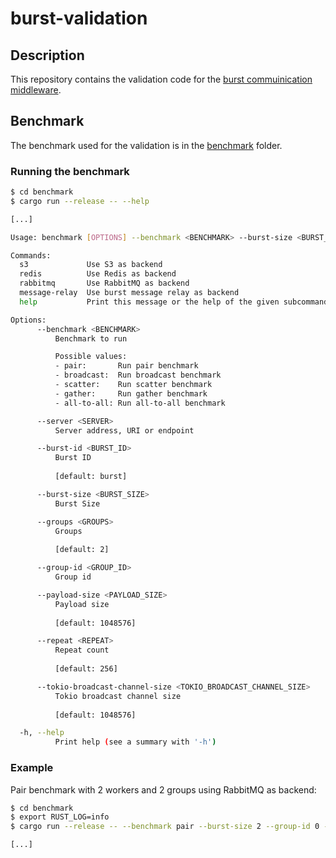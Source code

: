 # burst-validation

## Description

This repository contains the validation code for the [burst commuinication middleware](https://github.com/CLOUDLAB-URV/burst-communication-middleware).

## Benchmark

The benchmark used for the validation is in the [benchmark](benchmark) folder.

### Running the benchmark

```bash
$ cd benchmark
$ cargo run --release -- --help

[...]

Usage: benchmark [OPTIONS] --benchmark <BENCHMARK> --burst-size <BURST_SIZE> --group-id <GROUP_ID> <COMMAND>

Commands:
  s3             Use S3 as backend
  redis          Use Redis as backend
  rabbitmq       Use RabbitMQ as backend
  message-relay  Use burst message relay as backend
  help           Print this message or the help of the given subcommand(s)

Options:
      --benchmark <BENCHMARK>
          Benchmark to run

          Possible values:
          - pair:       Run pair benchmark
          - broadcast:  Run broadcast benchmark
          - scatter:    Run scatter benchmark
          - gather:     Run gather benchmark
          - all-to-all: Run all-to-all benchmark

      --server <SERVER>
          Server address, URI or endpoint

      --burst-id <BURST_ID>
          Burst ID
          
          [default: burst]

      --burst-size <BURST_SIZE>
          Burst Size

      --groups <GROUPS>
          Groups
          
          [default: 2]

      --group-id <GROUP_ID>
          Group id

      --payload-size <PAYLOAD_SIZE>
          Payload size
          
          [default: 1048576]

      --repeat <REPEAT>
          Repeat count
          
          [default: 256]

      --tokio-broadcast-channel-size <TOKIO_BROADCAST_CHANNEL_SIZE>
          Tokio broadcast channel size
          
          [default: 1048576]

  -h, --help
          Print help (see a summary with '-h')
```

### Example

Pair benchmark with 2 workers and 2 groups using RabbitMQ as backend:

```bash
$ cd benchmark
$ export RUST_LOG=info
$ cargo run --release -- --benchmark pair --burst-size 2 --group-id 0 --server "amqp://guest:guest@localhost:5672" rabbitmq & cargo run --release -- --benchmark pair --burst-size 2 --group-id 1 --server "amqp://guest:guest@localhost:5672" rabbitmq

[...]
```
